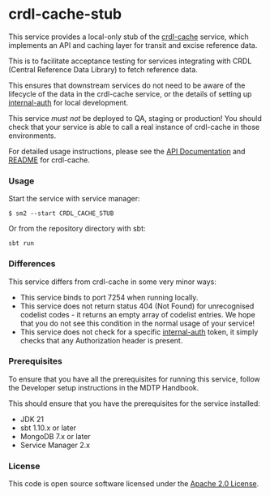 
# crdl-cache-stub

This service provides a local-only stub of the [crdl-cache](https://github.com/hmrc/crdl-cache) service, which implements an API and caching layer for transit and excise reference data.

This is to facilitate acceptance testing for services integrating with CRDL (Central Reference Data Library) to fetch reference data.

This ensures that downstream services do not need to be aware of the lifecycle of the data in the crdl-cache service, or the details of setting up [internal-auth](https://github.com/hmrc/internal-auth) for local development.

This service *must not* be deployed to QA, staging or production! You should check that your service is able to call a real instance of crdl-cache in those environments.

For detailed usage instructions, please see the [API Documentation](https://redocly.github.io/redoc/?url=https%3A%2F%2Fraw.githubusercontent.com%2Fhmrc%2Fcrdl-cache%2Frefs%2Fheads%2Fmain%2Fpublic%2Fapi%2F1.0%2Fopenapi.yaml) and [README](https://github.com/hmrc/crdl-cache/blob/main/README.md) for crdl-cache.

### Usage

Start the service with service manager:

```console
$ sm2 --start CRDL_CACHE_STUB
```

Or from the repository directory with sbt:

```
sbt run
```

### Differences

This service differs from crdl-cache in some very minor ways:

* This service binds to port 7254 when running locally.
* This service does not return status 404 (Not Found) for unrecognised codelist codes - it returns an empty array of codelist entries. We hope that you do not see this condition in the normal usage of your service!
* This service does not check for a specific [internal-auth](https://github.com/hmrc/internal-auth) token, it simply checks that any Authorization header is present.

### Prerequisites

To ensure that you have all the prerequisites for running this service, follow the Developer setup instructions in the MDTP Handbook.

This should ensure that you have the prerequisites for the service installed:

* JDK 21
* sbt 1.10.x or later
* MongoDB 7.x or later
* Service Manager 2.x

### License

This code is open source software licensed under the [Apache 2.0 License]("http://www.apache.org/licenses/LICENSE-2.0.html").
